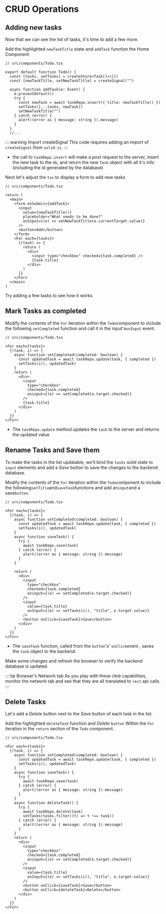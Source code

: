 # CRUD Operations

## Adding new tasks

Now that we can see the list of tasks, it's time to add a few more.

Add the highlighted `newTaskTitle` state and `addTask` function the Home Component

```ts{5-16}
// src/components/Todo.tsx

export default function Todo() {
  const [tasks, setTasks] = createStore<Task[]>([])
  const [newTaskTitle, setNewTaskTitle] = createSignal("")

  async function addTask(e: Event) {
    e.preventDefault()
    try {
      const newTask = await taskRepo.insert({ title: newTaskTitle() })
      setTasks([...tasks, newTask])
      setNewTaskTitle("")
    } catch (error) {
      alert((error as { message: string }).message)
    }
  }
  //...
```

::: warning Import createSignal
This code requires adding an import of `createSignal` from `solid-js`.
:::

- the call to `taskRepo.insert` will make a post request to the server, insert the new task to the `db`, and return the new `Task` object with all it's info (including the id generated by the database)

Next let's adjust the `tsx` to display a form to add new tasks

```tsx{5-12}
// src/components/Todo.tsx

return (
  <main>
    <form onSubmit={addTask}>
      <input
        value={newTaskTitle()}
        placeholder="What needs to be done?"
        onInput={(e) => setNewTaskTitle(e.currentTarget.value)}
      />
      <button>Add</button>
    </form>
    <For each={tasks}>
      {(task) => {
        return (
          <div>
            <input type="checkbox" checked={task.completed} />
            {task.title}
          </div>
        )
      }}
    </For>
  </main>
)
```

Try adding a few tasks to see how it works

## Mark Tasks as completed

Modify the contents of the `For` iteration within the `Todo`component to include the following `setCompleted` function and call it in the input's`onInput` event.

```tsx{4-8,14}
// src/components/Todo.tsx

<For each={tasks}>
  {(task, i) => {
    async function setCompleted(completed: boolean) {
      const updatedTask = await taskRepo.update(task, { completed })
      setTasks(i(), updatedTask)
    }
    return (
      <div>
        <input
          type="checkbox"
          checked={task.completed}
          oninput={(e) => setCompleted(e.target.checked)}
        />
        {task.title}
      </div>
    )
  }}
</For>
```

- The `taskRepo.update` method updates the `task` to the server and returns the updated value

## Rename Tasks and Save them

To make the tasks in the list updatable, we'll bind the `tasks` solid state to `input` elements and add a _Save_ button to save the changes to the backend database.

Modify the contents of the `For` iteration within the `Todo`component to include the following`setTitle`and`saveTask`functions and add an`input`and a save`button`.

```tsx{9-15,24-28}
// src/components/Todo.tsx

<For each={tasks}>
  {(task, i) => {
    async function setCompleted(completed: boolean) {
      const updatedTask = await taskRepo.update(task, { completed })
      setTasks(i(), updatedTask)
    }
    async function saveTask() {
      try {
        await taskRepo.save(task)
      } catch (error) {
        alert((error as { message: string }).message)
      }
    }

    return (
      <div>
        <input
          type="checkbox"
          checked={task.completed}
          oninput={(e) => setCompleted(e.target.checked)}
        />
        <input
          value={task.title}
          onInput={(e) => setTasks(i(), "title", e.target.value)}
        />
        <button onClick={saveTask}>Save</button>
      </div>
    )
  }}
</For>
```

- The `saveTask` function, called from the `button`'s' `onClick`event , saves the `task` object to the backend.

Make some changes and refresh the browser to verify the backend database is updated.

::: tip Browser's Network tab
As you play with these `CRUD` capabilities, monitor the network tab and see that they are all translated to `rest` api calls.
:::

## Delete Tasks

Let's add a _Delete_ button next to the _Save_ button of each task in the list.

Add the highlighted `deleteTask` function and _Delete_ `button` Within the `For` iteration in the `return` section of the `Todo` component.

```tsx{16-23,36}
// src/components/Todo.tsx

<For each={tasks}>
  {(task, i) => {
    async function setCompleted(completed: boolean) {
      const updatedTask = await taskRepo.update(task, { completed })
      setTasks(i(), updatedTask)
    }
    async function saveTask() {
      try {
        await taskRepo.save(task)
      } catch (error) {
        alert((error as { message: string }).message)
      }
    }
    async function deleteTask() {
      try {
        await taskRepo.delete(task)
        setTasks(tasks.filter((t) => t !== task))
      } catch (error) {
        alert((error as { message: string }).message)
      }
    }
    return (
      <div>
        <input
          type="checkbox"
          checked={task.completed}
          oninput={(e) => setCompleted(e.target.checked)}
        />
        <input
          value={task.title}
          onInput={(e) => setTasks(i(), "title", e.target.value)}
        />
        <button onClick={saveTask}>Save</button>
        <button onClick={deleteTask}>Delete</button>
      </div>
    )
  }}
</For>
```
